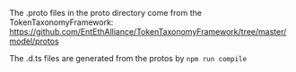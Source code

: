 The .proto files in the proto directory come from the TokenTaxonomyFramework: https://github.com/EntEthAlliance/TokenTaxonomyFramework/tree/master/model/protos

The .d.ts files are generated from the protos by `npm run compile`


